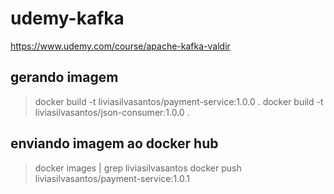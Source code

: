 # udemy-kafka

https://www.udemy.com/course/apache-kafka-valdir

## gerando imagem

> docker build -t liviasilvasantos/payment-service:1.0.0 .
> docker build -t liviasilvasantos/json-consumer:1.0.0 .


## enviando imagem ao docker hub

> docker images | grep liviasilvasantos
> docker push liviasilvasantos/payment-service:1.0.1
